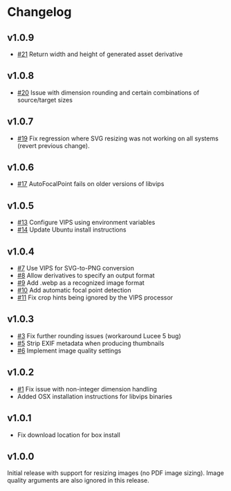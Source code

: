 # Changelog

## v1.0.9

* [#21](https://github.com/pixl8/preside-ext-vips/issues/21) Return width and height of generated asset derivative

## v1.0.8

* [#20](https://github.com/pixl8/preside-ext-vips/issues/20) Issue with dimension rounding and certain combinations of source/target sizes

## v1.0.7

* [#19](https://github.com/pixl8/preside-ext-vips/issues/19) Fix regression where SVG resizing was not working on all systems (revert previous change).

## v1.0.6

* [#17](https://github.com/pixl8/preside-ext-vips/issues/17)  AutoFocalPoint fails on older versions of libvips

## v1.0.5

* [#13](https://github.com/pixl8/preside-ext-vips/issues/13) Configure VIPS using environment variables
* [#14](https://github.com/pixl8/preside-ext-vips/issues/14) Update Ubuntu install instructions

## v1.0.4

* [#7](https://github.com/pixl8/preside-ext-vips/issues/7) Use VIPS for SVG-to-PNG conversion
* [#8](https://github.com/pixl8/preside-ext-vips/issues/8) Allow derivatives to specify an output format
* [#9](https://github.com/pixl8/preside-ext-vips/issues/9) Add .webp as a recognized image format
* [#10](https://github.com/pixl8/preside-ext-vips/issues/10) Add automatic focal point detection
* [#11](https://github.com/pixl8/preside-ext-vips/issues/11) Fix crop hints being ignored by the VIPS processor

## v1.0.3

* [#3](https://github.com/pixl8/preside-ext-vips/issues/3) Fix further rounding issues (workaround Lucee 5 bug)
* [#5](https://github.com/pixl8/preside-ext-vips/issues/5) Strip EXIF metadata when producing thumbnails
* [#6](https://github.com/pixl8/preside-ext-vips/issues/6) Implement image quality settings

## v1.0.2

* [#1](https://github.com/pixl8/preside-ext-vips/issues/1) Fix issue with non-integer dimension handling
* Added OSX installation instructions for libvips binaries

## v1.0.1

* Fix download location for box install

## v1.0.0

Initial release with support for resizing images (no PDF image sizing). Image quality arguments are also ignored in this release.
